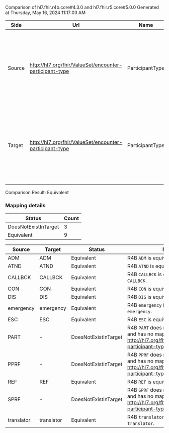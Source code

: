 Comparison of hl7.fhir.r4b.core#4.3.0 and hl7.fhir.r5.core#5.0.0
Generated at Thursday, May 16, 2024 11:17:03 AM

| Side | Url | Name | Title | Description |
| --- | --- | --- | --- | --- |
| Source | http://hl7.org/fhir/ValueSet/encounter-participant-type | ParticipantType |  | This value set defines a set of codes that can be used to indicate how an individual participates in an encounter. |
| Target | http://hl7.org/fhir/ValueSet/encounter-participant-type | ParticipantType | Participant Type | This value set defines a set of codes that can be used to indicate how an individual participates in an encounter. |


Comparison Result: Equivalent


### Mapping details

| Status | Count |
| ------ | ----- |
DoesNotExistInTarget | 3 |
Equivalent | 9 |


| Source | Target | Status | Message |
| ------ | ------ | ------ | ------- |
| ADM | ADM | Equivalent | R4B `ADM` is equivalent to R5 `ADM`. |
| ATND | ATND | Equivalent | R4B `ATND` is equivalent to R5 `ATND`. |
| CALLBCK | CALLBCK | Equivalent | R4B `CALLBCK` is equivalent to R5 `CALLBCK`. |
| CON | CON | Equivalent | R4B `CON` is equivalent to R5 `CON`. |
| DIS | DIS | Equivalent | R4B `DIS` is equivalent to R5 `DIS`. |
| emergency | emergency | Equivalent | R4B `emergency` is equivalent to R5 `emergency`. |
| ESC | ESC | Equivalent | R4B `ESC` is equivalent to R5 `ESC`. |
| PART | - | DoesNotExistInTarget | R4B `PART` does not appear in the target and has no mapping for http://hl7.org/fhir/ValueSet/encounter-participant-type. |
| PPRF | - | DoesNotExistInTarget | R4B `PPRF` does not appear in the target and has no mapping for http://hl7.org/fhir/ValueSet/encounter-participant-type. |
| REF | REF | Equivalent | R4B `REF` is equivalent to R5 `REF`. |
| SPRF | - | DoesNotExistInTarget | R4B `SPRF` does not appear in the target and has no mapping for http://hl7.org/fhir/ValueSet/encounter-participant-type. |
| translator | translator | Equivalent | R4B `translator` is equivalent to R5 `translator`. |

